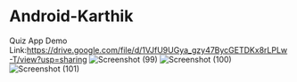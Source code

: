 # Android-Karthik
Quiz App Demo Link:https://drive.google.com/file/d/1VJfU9UGya_gzy47BycGETDKx8rLPLw-T/view?usp=sharing
![Screenshot (99)](https://user-images.githubusercontent.com/83204255/126044199-8446160b-f174-46cb-808c-a691a2288648.png)
![Screenshot (100)](https://user-images.githubusercontent.com/83204255/126044205-8116360e-d561-48cb-9284-f12d6540df48.png)
![Screenshot (101)](https://user-images.githubusercontent.com/83204255/126044206-9180176d-c544-4714-a777-39bb9320d96f.png)
